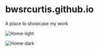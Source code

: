 # bwsrcurtis.github.io
A place to showcase my work

![Home-light](https://user-images.githubusercontent.com/44857032/172950542-c42d6284-7c66-40e8-8cf8-1ee8d03939da.jpg)

![Home-dark](https://user-images.githubusercontent.com/44857032/172950555-92b6c7a9-cf54-44ba-9d08-b73269aed4f3.jpg)
